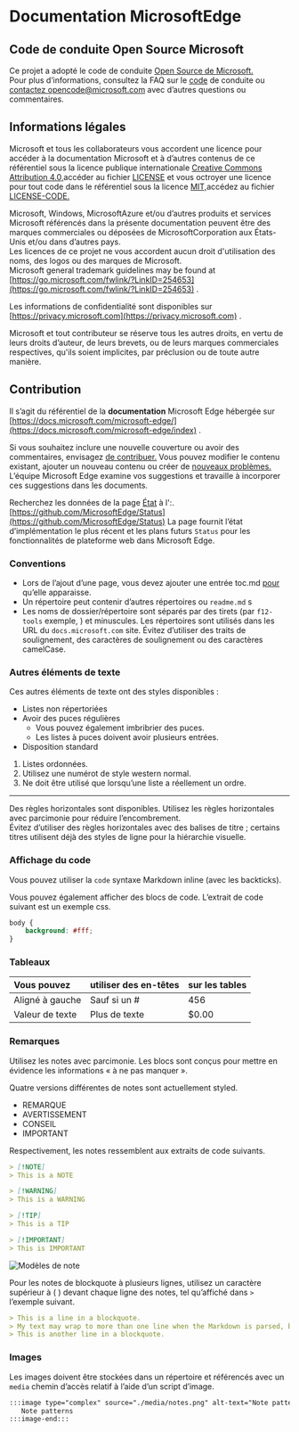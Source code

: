 # <a name="microsoft-edge-documentation"></a>Documentation MicrosoftEdge  

## <a name="microsoft-open-source-code-of-conduct"></a>Code de conduite Open Source Microsoft  

Ce projet a adopté le code de conduite [Open Source de Microsoft.](https://opensource.microsoft.com/codeofconduct)  
Pour plus d’informations, consultez la FAQ sur le [code](https://opensource.microsoft.com/codeofconduct/faq) de conduite ou [contactez opencode@microsoft.com](mailto:opencode@microsoft.com) avec d’autres questions ou commentaires.  

## <a name="legal-notices"></a>Informations légales  

Microsoft et tous les collaborateurs vous accordent une licence pour accéder à la documentation Microsoft et à d’autres contenus de ce référentiel sous la licence publique internationale [Creative Commons Attribution 4.0,](https://creativecommons.org/licenses/by/4.0/legalcode)accéder au fichier [LICENSE](./LICENSE) et vous octroyer une licence pour tout code dans le référentiel sous la licence [MIT,](https://opensource.org/licenses/MIT)accédez au fichier [LICENSE-CODE.](./LICENSE-CODE)  

Microsoft, Windows, MicrosoftAzure et/ou d’autres produits et services Microsoft référencés dans la présente documentation peuvent être des marques commerciales ou déposées de MicrosoftCorporation aux États-Unis et/ou dans d’autres pays.  
Les licences de ce projet ne vous accordent aucun droit d'utilisation des noms, des logos ou des marques de Microsoft.  
Microsoft general trademark guidelines may be found at [https://go.microsoft.com/fwlink/?LinkID=254653](https://go.microsoft.com/fwlink/?LinkID=254653) .  

Les informations de confidentialité sont disponibles sur [https://privacy.microsoft.com](https://privacy.microsoft.com) .  

Microsoft et tout contributeur se réserve tous les autres droits, en vertu de leurs droits d’auteur, de leurs brevets, ou de leurs marques commerciales respectives, qu'ils soient implicites, par préclusion ou de toute autre manière.  

## <a name="contributing"></a>Contribution  

Il s’agit du référentiel de la **documentation** Microsoft Edge hébergée sur [https://docs.microsoft.com/microsoft-edge/](https://docs.microsoft.com/microsoft-edge/index) .  

Si vous souhaitez inclure une nouvelle couverture ou avoir des commentaires, envisagez [de contribuer.](./CONTRIBUTING.md)  Vous pouvez modifier le contenu existant, ajouter un nouveau contenu ou créer de [nouveaux problèmes.](https://github.com/MicrosoftDocs/edge-developer/issues)  L’équipe Microsoft Edge examine vos suggestions et travaille à incorporer ces suggestions dans les documents.  

Recherchez les données de la page [État](https://developer.microsoft.com/microsoft-edge/status) à l':. [https://github.com/MicrosoftEdge/Status](https://github.com/MicrosoftEdge/Status)  La page fournit l’état d’implémentation le plus récent et les plans futurs `Status` pour les fonctionnalités de plateforme web dans Microsoft Edge.

### <a name="conventions"></a>Conventions  

*   Lors de l’ajout d’une page, vous devez ajouter une entrée toc.md [pour](./microsoft-edge/toc.yml) qu’elle apparaisse.
*   Un répertoire peut contenir d’autres répertoires ou `readme.md` s
*   Les noms de dossier/répertoire sont séparés par des tirets \(par `f12-tools` exemple, \) et minuscules.  Les répertoires sont utilisés dans les URL du `docs.microsoft.com` site.  Évitez d’utiliser des traits de soulignement, des caractères de soulignement ou des caractères camelCase.  

### <a name="other-text-elements"></a>Autres éléments de texte  

Ces autres éléments de texte ont des styles disponibles :  

*   Listes non répertoriées  
*   Avoir des puces régulières  
    *   Vous pouvez également imbribrier des puces.  
    *   Les listes à puces doivent avoir plusieurs entrées.  
*   Disposition standard 

1.  Listes ordonnées.  
1.  Utilisez une numérot de style western normal.  
1.  Ne doit être utilisé que lorsqu’une liste a réellement un ordre.  

---  

Des règles horizontales sont disponibles.  Utilisez les règles horizontales avec parcimonie pour réduire l’encombrement.  
Évitez d’utiliser des règles horizontales avec des balises de titre ; certains titres utilisent déjà des styles de ligne pour la hiérarchie visuelle.  

### <a name="displaying-code"></a>Affichage du code  

Vous pouvez utiliser la `code` syntaxe Markdown inline \(avec les backticks\).  

Vous pouvez également afficher des blocs de code.  L’extrait de code suivant est un exemple css.  

```css
body {
    background: #fff;
}
```  

### <a name="tables"></a>Tableaux  

| Vous pouvez | utiliser des en-têtes | sur les tables |  
|:--- |:--- |:--- |  
| Aligné à gauche | Sauf si un # | 456 |  
| Valeur de texte | Plus de texte | $0.00 |  

### <a name="notes"></a>Remarques  

Utilisez les notes avec parcimonie.  Les blocs sont conçus pour mettre en évidence les informations « à ne pas manquer ».  

Quatre versions différentes de notes sont actuellement styled.  

*   REMARQUE  
*   AVERTISSEMENT  
*   CONSEIL  
*   IMPORTANT  

Respectivement, les notes ressemblent aux extraits de code suivants.  

```md
> [!NOTE]
> This is a NOTE  
```  

```md
> [!WARNING]
> This is a WARNING  
```  

```md
> [!TIP]
> This is a TIP  
```  

```md
> [!IMPORTANT]
> This is IMPORTANT  
```  

![Modèles de note](./media/notes.png)

Pour les notes de blockquote à plusieurs lignes, utilisez un caractère supérieur à \( \) devant chaque ligne des notes, tel qu’affiché dans `>` l’exemple suivant.  

```md
> This is a line in a blockquote.  
> My text may wrap to more than one line when the Markdown is parsed, but I must include all my information within a single \(sometimes very long line\) in the Markdown.  
> This is another line in a blockquote.  
```

### <a name="images"></a>Images  

Les images doivent être stockées dans un répertoire et référencés avec un `media` chemin d’accès relatif à l’aide d’un script d’image.  

<!--  `![Note patterns](media/notes.png)`  -->  

```md
:::image type="complex" source="./media/notes.png" alt-text="Note patterns" lightbox="./media/notes.png":::
   Note patterns  
:::image-end:::  
```  
